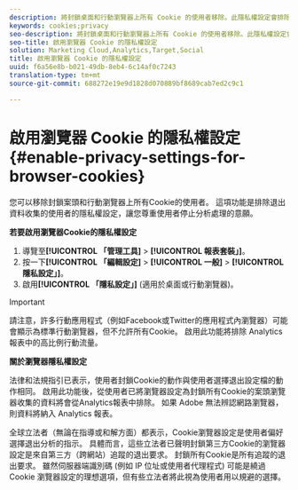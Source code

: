 ```yaml
---
description: 將封鎖桌面和行動瀏覽器上所有 Cookie 的使用者移除。此隱私權設定會排除選擇退出Analytics資料收集的使用者。
keywords: cookies;privacy
seo-description: 將封鎖桌面和行動瀏覽器上所有 Cookie 的使用者移除。此隱私權設定會排除選擇退出Analytics資料收集的使用者。
seo-title: 啟用瀏覽器 Cookie 的隱私權設定
solution: Marketing Cloud,Analytics,Target,Social
title: 啟用瀏覽器 Cookie 的隱私權設定
uuid: f6a56e8b-b021-49db-8eb4-6c14af0c7243
translation-type: tm+mt
source-git-commit: 688272e19e9d1828d070889bf8689cab7ed2c9c1

---
```



# 啟用瀏覽器 Cookie 的隱私權設定{#enable-privacy-settings-for-browser-cookies}

您可以移除封鎖案頭和行動瀏覽器上所有Cookie的使用者。 這項功能是排除退出資料收集的使用者的隱私權設定，讓您尊重使用者停止分析處理的意願。

**若要啟用瀏覽器Cookie的隱私權設定**

1. 導覽至&#x200B;**[!UICONTROL 「管理工具]** &gt; **[!UICONTROL 報表套裝」]**。
1. 按一下&#x200B;**[!UICONTROL 「編輯設定]** &gt; **[!UICONTROL 一般]** &gt; **[!UICONTROL 隱私設定」]**。
1. 啟用&#x200B;**[!UICONTROL 「隱私設定」]** (適用於桌面或行動瀏覽器)。

>[!IMPORTANT]
>
>請注意，許多行動應用程式（例如Facebook或Twitter的應用程式內瀏覽器）可能會顯示為標準行動瀏覽器，但不允許所有Cookie。 啟用此功能將排除 Analytics 報表中的高比例行動流量。

**關於瀏覽器隱私權設定**

法律和法規指引已表示，使用者封鎖Cookie的動作與使用者選擇退出設定檔的動作相同。 啟用此功能後，從使用者已將瀏覽器設定為封鎖所有Cookie的案頭瀏覽器收集的資料將會從Analytics報表中排除。 如果 Adobe 無法辨認網路瀏覽器，則資料將納入 Analytics 報表。

全球立法者（無論在指導或和解方面）都表示，Cookie瀏覽器設定是使用者偏好選擇退出分析的指示。 具體而言，這些立法者已聲明封鎖第三方Cookie的瀏覽器設定是來自第三方（跨網站）追蹤的退出要求。 封鎖所有Cookie是所有追蹤的退出要求。 雖然伺服器端識別碼 (例如 IP 位址或使用者代理程式) 可能是繞過 Cookie 瀏覽器設定的理想選項，但有些立法者將此視為使用者用以規避的選擇。